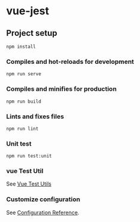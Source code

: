# vue-jest

## Project setup
```
npm install
```

### Compiles and hot-reloads for development
```
npm run serve
```

### Compiles and minifies for production
```
npm run build
```

### Lints and fixes files
```
npm run lint
```

### Unit test
```
npm run test:unit
```

### vue Test Util
See [Vue Test Utils](https://vue-test-utils.vuejs.org/)

### Customize configuration
See [Configuration Reference](https://cli.vuejs.org/config/).
